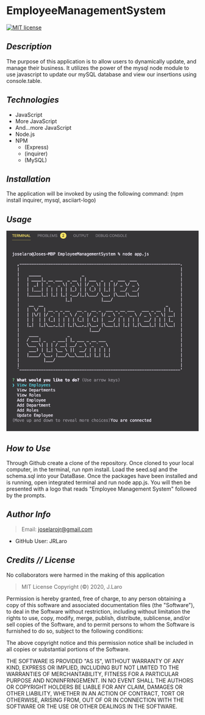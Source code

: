 # EmployeeManagementSystem

[![MIT license](https://img.shields.io/badge/License-MIT-blue.svg)](https://lbesson.mit-license.org/)
  

## *Description* 
    
The purpose of this application is to allow users to dynamically update, and manage their business. It utilizes the power of the mysql node module to use javascript to update our mySQL database and view our insertions using console.table.

## *Technologies*
      
- JavaScript
- More JavaScript
- And...more JavaScript
- Node.js
- NPM 
  - (Express)
  - (inquirer)
  - (MySQL)

## *Installation*
       
The application will be invoked by using the following command:
(npm install inquirer, mysql, asciiart-logo)

## *Usage* 
![](assets/screenShot.png)
  
## *How to Use*
 Through Github create a clone of the repository. Once cloned to your local computer, in the terminal, run npm install. Load the seed.sql and the schema.sql into your DataBase. Once the packages have been installed and is running, open integrated terminal and run node app.js. You will then be presented with a logo that reads "Employee Management System" followed by the prompts.

## *Author Info*  
  
> Email: joselarojr@gmail.com
- GitHub User: JRLaro
  
## *Credits // License*
      
No collaborators were harmed in the making of this application

> MIT License
Copyright (©) 2020, J.Laro

Permission is hereby granted, free of charge, to any person obtaining a copy of this software and associated documentation files (the "Software"), to deal in the Software without restriction, including without limitation the rights to use, copy, modify, merge, publish, distribute, sublicense, and/or sell copies of the Software, and to permit persons to whom the Software is furnished to do so, subject to the following conditions:

The above copyright notice and this permission notice shall be included in all copies or substantial portions of the Software.

THE SOFTWARE IS PROVIDED "AS IS", WITHOUT WARRANTY OF ANY KIND, EXPRESS OR IMPLIED, INCLUDING BUT NOT LIMITED TO THE WARRANTIES OF MERCHANTABILITY, FITNESS FOR A PARTICULAR PURPOSE AND NONINFRINGEMENT. IN NO EVENT SHALL THE AUTHORS OR COPYRIGHT HOLDERS BE LIABLE FOR ANY CLAIM, DAMAGES OR OTHER LIABILITY, WHETHER IN AN ACTION OF CONTRACT, TORT OR OTHERWISE, ARISING FROM, OUT OF OR IN CONNECTION WITH THE SOFTWARE OR THE USE OR OTHER DEALINGS IN THE SOFTWARE.